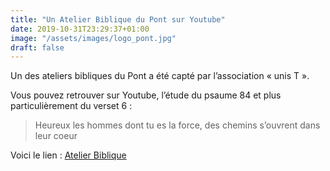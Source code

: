 ```yaml
---
title: "Un Atelier Biblique du Pont sur Youtube"
date: 2019-10-31T23:29:37+01:00
image: "/assets/images/logo_pont.jpg"
draft: false
---
```


Un des ateliers bibliques du Pont a été capté par l’association « unis T ».
<!--more-->
Vous pouvez retrouver sur Youtube, l’étude du psaume 84 et plus particulièrement du verset 6 :

> Heureux les hommes dont tu es la force, des chemins s’ouvrent dans leur coeur

Voici le lien : [Atelier Biblique](https://youtu.be/S9ukozssud0)